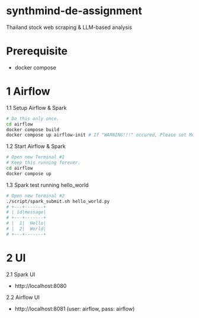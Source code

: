 # synthmind-de-assignment
Thailand stock web scraping &amp; LLM-based analysis

# Prerequisite
- docker compose

# 1 Airflow
1.1 Setup Airflow & Spark
```bash
# Do this only once.
cd airflow
docker compose build
docker compose up airflow-init # If "WARNING!!!" occured, Please set Memory limit of Docker Resources to at least 5 GB
```

1.2 Start Airflow & Spark
```bash
# Open new Terminal #1
# Keep this running forever.
cd airflow
docker compose up
```

1.3 Spark test running hello_world
```bash
# Open new Terminal #2
./script/spark_submit.sh hello_world.py
# +---+-------+
# | id|message|
# +---+-------+
# |  1|  Hello|
# |  2|  World|
# +---+-------+
```

# 2 UI
2.1 Spark UI
  - http://localhost:8080

2.2 Airflow UI
  - http://localhost:8081 (user: airflow, pass: airflow)

